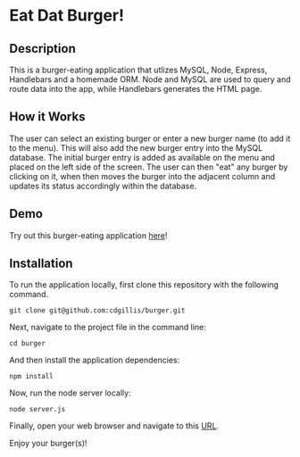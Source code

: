 # Eat Dat Burger!

## Description

This is a burger-eating application that utlizes MySQL, Node, Express, Handlebars and a homemade ORM. 
Node and MySQL are used to query and route data into the app, while Handlebars generates the HTML page.

## How it Works

The user can select an existing burger or enter a new burger name (to add it to the menu). This will also add the new burger entry into the MySQL database. 
The initial burger entry is added as available on the menu and placed on the left side of the screen. 
The user can then "eat" any burger by clicking on it, when then moves the burger into the adjacent column and updates its status accordingly within the database.

## Demo
Try out this burger-eating application [here](https://secure-ocean-65753.herokuapp.com/)!

## Installation
To run the application locally, first clone this repository with the following command.

`git clone git@github.com:cdgillis/burger.git`

Next, navigate to the project file in the command line:

`cd burger`

And then install the application dependencies:

`npm install`

Now, run the node server locally:

`node server.js`

Finally, open your web browser and navigate to this [URL](http://localhost:8080/).

Enjoy your burger(s)!
